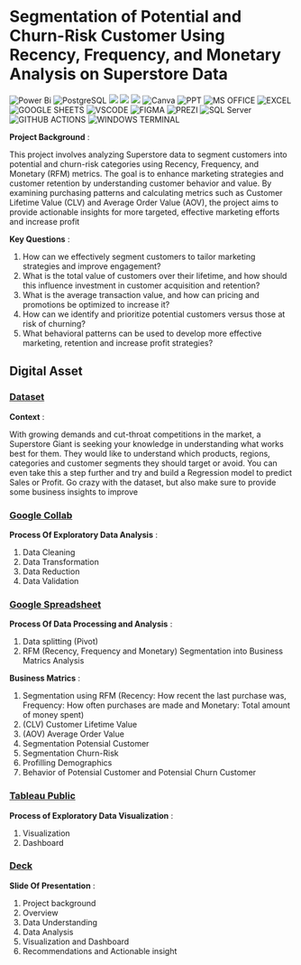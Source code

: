 # Segmentation of Potential and Churn-Risk Customer Using Recency, Frequency, and Monetary Analysis on Superstore Data 

![Power Bi](https://img.shields.io/badge/power_bi-F2C811?style=for-the-badge&logo=powerbi&logoColor=black)
![PostgreSQL](https://img.shields.io/badge/PostgreSQL-316192?style=for-the-badge&logo=postgresql&logoColor=white)
![](https://img.shields.io/badge/MySQL-00000F?style=for-the-badge&logo=mysql&logoColor=white)
![](https://img.shields.io/badge/SQLite-07405E?style=for-the-badge&logo=sqlite&logoColor=white)
![](https://img.shields.io/badge/Tableau-E97627?style=for-the-badge&logo=Tableau&logoColor=white)
![Canva](https://img.shields.io/badge/Canva-%2300C4CC.svg?style=for-the-badge&logo=Canva&logoColor=white)
![PPT](https://img.shields.io/badge/Microsoft_PowerPoint-B7472A?style=for-the-badge&logo=microsoft-powerpoint&logoColor=white)
![MS OFFICE](https://img.shields.io/badge/Microsoft_Office-D83B01?style=for-the-badge&logo=microsoft-office&logoColor=white)
![EXCEL](https://img.shields.io/badge/Microsoft_Excel-217346?style=for-the-badge&logo=microsoft-excel&logoColor=white)
![GOOGLE SHEETS](https://img.shields.io/badge/Google%20Sheets-34A853?style=for-the-badge&logo=google-sheets&logoColor=white)
![VSCODE](https://img.shields.io/badge/VSCode-0078D4?style=for-the-badge&logo=visual%20studio%20code&logoColor=white)
![FIGMA](https://img.shields.io/badge/Figma-F24E1E?style=for-the-badge&logo=tfigma&logoColor=white)
![PREZI](https://img.shields.io/badge/Prezi-3181FF?style=for-the-badge&logo=prezi&logoColor=white)
![SQL Server](https://img.shields.io/badge/Microsoft_SQL_Server-CC2927?style=for-the-badge&logo=microsoft-sql-server&logoColor=white)
![GITHUB ACTIONS](https://img.shields.io/badge/Github%20Actions-282a2e?style=for-the-badge&logo=githubactions&logoColor=367cfe)
![WINDOWS TERMINAL](https://img.shields.io/badge/windows%20terminal-4D4D4D?style=for-the-badge&logo=windows%20terminal&logoColor=white)

**Project Background** : 

This project involves analyzing Superstore data to segment customers into potential and churn-risk categories using Recency, Frequency, and Monetary (RFM) metrics. The goal is to enhance marketing strategies and customer retention by understanding customer behavior and value. By examining purchasing patterns and calculating metrics such as Customer Lifetime Value (CLV) and Average Order Value (AOV), the project aims to provide actionable insights for more targeted, effective marketing efforts and increase profit

**Key Questions** : 
1. How can we effectively segment customers to tailor marketing strategies and improve engagement?
2. What is the total value of customers over their lifetime, and how should this influence investment in customer acquisition and retention?
3. What is the average transaction value, and how can pricing and promotions be optimized to increase it?
4. How can we identify and prioritize potential customers versus those at risk of churning?
5. What behavioral patterns can be used to develop more effective marketing, retention and increase profit strategies?

## Digital Asset

### [Dataset](https://www.kaggle.com/datasets/vivek468/superstore-dataset-final/data)

**Context** : 

With growing demands and cut-throat competitions in the market, a Superstore Giant is seeking your knowledge in understanding what works best for them. They would like to understand which products, regions, categories and customer segments they should target or avoid. You can even take this a step further and try and build a Regression model to predict Sales or Profit. Go crazy with the dataset, but also make sure to provide some business insights to improve

### [Google Collab](https://colab.research.google.com/drive/1P0WrFK8L_pL3aDhS-BqfxV3ZVvWfkGwW)

**Process Of Exploratory Data Analysis** : 

1. Data Cleaning
2. Data Transformation
3. Data Reduction
4. Data Validation

### [Google Spreadsheet](https://docs.google.com/spreadsheets/d/e/2PACX-1vQxhQqJgSZgV02aQBKFPMQses20STs5kBZGRk0kU6z9YZH94M65os-r7RMyNKSV7jfJ5RyNuhvBxU5N/pubhtml)

**Process Of Data Processing and Analysis** : 

1. Data splitting (Pivot)
2. RFM (Recency, Frequency and Monetary) Segmentation into Business Matrics Analysis

**Business Matrics** : 

1. Segmentation using RFM (Recency: How recent the last purchase was, Frequency: How often purchases are made and Monetary: Total amount of money spent)
2. (CLV) Customer Lifetime Value
3. (AOV) Average Order Value
4. Segmentation Potensial Customer
5. Segmentation Churn-Risk
6. Profilling Demographics
7. Behavior of Potensial Customer and Potensial Churn Customer

### [Tableau Public](https://public.tableau.com/views/FinalProjectFInal/Topic?:language=en-US&:sid=&:redirect=auth&:display_count=n&:origin=viz_share_link)

**Process of Exploratory Data Visualization** : 

1. Visualization
2. Dashboard

### [Deck](https://www.canva.com/design/DAGRxl9Ijik/ZhujJeQnGTmdbm-cRHqkdQ/view)

**Slide Of Presentation** : 

1. Project background
2. Overview
3. Data Understanding
4. Data Analysis
5. Visualization and Dashboard
6. Recommendations and Actionable insight
